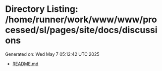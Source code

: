 # Directory Listing: /home/runner/work/www/www/processed/sl/pages/site/docs/discussions
Generated on: Wed May  7 05:12:42 UTC 2025

- [README.md](README.md)
